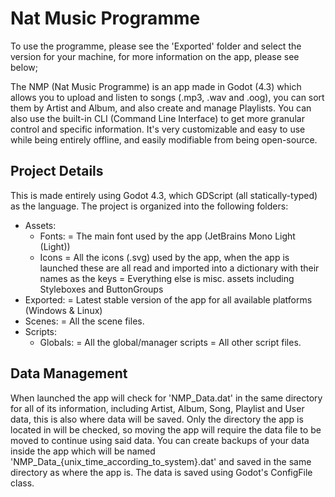 # Nat Music Programme #
 
To use the programme, please see the 'Exported' folder and select the version for your machine, for more information on the app, please see below;

The NMP (Nat Music Programme) is an app made in Godot (4.3) which allows you to upload and listen to songs (.mp3, .wav and .oog), you can sort them by Artist and Album, and also create and manage Playlists. You can also use the built-in CLI (Command Line Interface) to get more granular control and specific information. It's very customizable and easy to use while being entirely offline, and easily modifiable from being open-source.

## Project Details ##

This is made entirely using Godot 4.3, which GDScript (all statically-typed) as the language. The project is organized into the following folders:
- Assets:
  - Fonts:
    = The main font used by the app (JetBrains Mono Light (Light))
  - Icons
    = All the icons (.svg) used by the app, when the app is launched these are all read and imported into a dictionary with their names as the keys
  = Everything else is misc. assets including Styleboxes and ButtonGroups
- Exported:
  = Latest stable version of the app for all available platforms (Windows & Linux)
- Scenes:
  = All the scene files.
- Scripts:
  - Globals:
    = All the global/manager scripts
  = All other script files.

## Data Management ##

When launched the app will check for 'NMP_Data.dat' in the same directory for all of its information, including Artist, Album, Song, Playlist and User data, this is also where data will be saved. Only the directory the app is located in will be checked, so moving the app will require the data file to be moved to continue using said data. You can create backups of your data inside the app which will be named 'NMP_Data_{unix_time_according_to_system}.dat' and saved in the same directory as where the app is.
The data is saved using Godot's ConfigFile class.